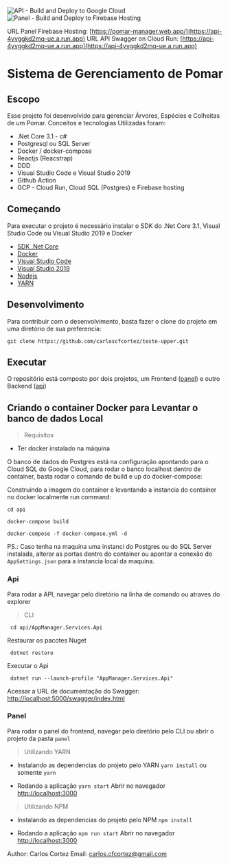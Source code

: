 ![API - Build and Deploy to Google Cloud](https://github.com/carloscfcortez/teste-upper/workflows/Build%20and%20Deploy%20to%20Google%20Cloud/badge.svg)
![Panel - Build and Deploy to Firebase Hosting](https://github.com/carloscfcortez/teste-upper/workflows/CI%20Panel%20-%20Frontend/badge.svg)

URL Panel Firebase Hosting: [https://pomar-manager.web.app/](https://api-4yvggkd2mq-ue.a.run.app)
URL API Swagger on Cloud Run: [https://api-4yvggkd2mq-ue.a.run.app](https://api-4yvggkd2mq-ue.a.run.app)

# Sistema de Gerenciamento de Pomar

## Escopo
Esse projeto foi desenvolvido para gerenciar Árvores, Espécies e Colheitas de um Pomar.
Conceitos e tecnologias Utilizadas foram:
- .Net Core 3.1 - c#
- Postgresql ou SQL Server
- Docker / docker-compose
- Reactjs (Reacstrap)
- DDD
- Visual Studio Code e Visual Studio 2019
- Github Action
- GCP - Cloud Run, Cloud SQL (Postgres) e Firebase hosting


## Começando

Para executar o projeto é necessário instalar o SDK do .Net Core 3.1, Visual Studio Code ou Visual Studio 2019 e Docker

- [SDK .Net Core](https://dotnet.microsoft.com/download/dotnet-core/3.1)
- [Docker](https://www.docker.com/products/docker-desktop)
- [Visual Studio Code](https://code.visualstudio.com/download)
- [Visual Studio 2019](https://visualstudio.microsoft.com/pt-br/downloads/)
- [Nodejs](https://nodejs.org/en/)
- [YARN](https://yarnpkg.com/)



## Desenvolvimento

Para contribuir com o desenvolvimento, basta fazer o clone do projeto em uma diretório de sua preferencia:

`git clone https://github.com/carloscfcortez/teste-upper.git`

## Executar
O repositório está composto por dois projetos, um Frontend ([panel](/panel)) e outro Backend ([api](/api))


## Criando o container Docker para Levantar o banco de dados Local

> Requisitos
- Ter docker instalado na máquina

O banco de dados do Postgres está na configuração apontando para o Cloud SQL do Google Cloud, para rodar o banco localhost dentro de container, basta rodar o comando de build e up do docker-compose:

Construindo a imagem do container e levantando a instancia do container no docker localmente
run command: 

`cd api`

`docker-compose build`

`docker-compose -f docker-compose.yml -d`

PS.: Caso tenha na maquina uma instanci do Postgres ou do SQL Server instalada, alterar as portas dentro do container ou apontar a conexão do `AppSettings.json` para a instancia local da maquina.


### Api
Para rodar a API, navegar pelo diretório na linha de comando ou atraves do explorer

> CLI


` cd api/AppManager.Services.Api`

Restaurar os pacotes Nuget

` dotnet restore`

Executar o Api

` dotnet run --launch-profile "AppManager.Services.Api"`

Acessar a URL de documentação do Swagger: [http://localhost:5000/swagger/index.html](http://localhost:5000/swagger/index.html)

### Panel
Para rodar o panel do frontend, navegar pelo diretório pelo CLI ou abrir o projeto da pasta `panel` 

> Utilizando YARN 
- Instalando as dependencias do projeto pelo YARN
`yarn install` ou somente `yarn`

- Rodando a aplicação
`yarn start`
Abrir no navegador [http://localhost:3000](http://localhost:3000)

> Utilizando NPM
- Instalando as dependencias do projeto pelo NPM
`npm install`

- Rodando a aplicação
`npm run start`
Abrir no navegador [http://localhost:3000](http://localhost:3000)



Author: Carlos Cortez
Email: carlos.cfcortez@gmail.com
